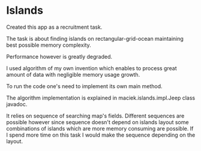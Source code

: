 # Islands

Created this app as a recruitment task.

The task is about finding islands on rectangular-grid-ocean maintaining best possible memory complexity. 

Performance however is greatly degraded.

I used algorithm of my own invention which enables to process great amount of data with negligible memory usage growth. 

To run the code one's need to implement its own main method.

The algorithm implementation is explained in maciek.islands.impl.Jeep class javadoc.

It relies on sequence of searching map's fields. Different sequences are possible however since sequence doesn't depend on islands layout some combinations of islands which are more memory consuming are possible. If I spend more time on this task I would make the sequence depending on the layout.